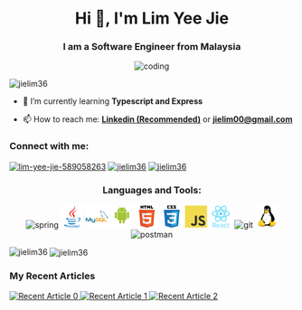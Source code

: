 <h1 align="center">Hi 👋, I'm Lim Yee Jie</h1>
<h3 align="center">I am a Software Engineer from Malaysia</h3>
<p align="center">
  <img src="https://art.pixilart.com/sr2712ab0b35ecd.gif" alt="coding" width="200" height="200" />
</p>

<p align="left"> <img src="https://komarev.com/ghpvc/?username=jielim36&label=Profile%20views&color=0e75b6&style=flat" alt="jielim36" /> </p>

- 🌱 I’m currently learning **Typescript and Express**

- 📫 How to reach me: [**Linkedin (Recommended)**](https://linkedin.com/in/lim-yee-jie-589058263) or **jielim00@gmail.com**

<h3 align="left">Connect with me:</h3>
<p align="left">
<a href="https://linkedin.com/in/lim-yee-jie" target="blank"><img align="center" src="https://raw.githubusercontent.com/rahuldkjain/github-profile-readme-generator/master/src/images/icons/Social/linked-in-alt.svg" alt="lim-yee-jie-589058263" height="30" width="40" /></a>
<a href="https://www.instagram.com/jielim0723/" target="blank"><img align="center" src="https://raw.githubusercontent.com/rahuldkjain/github-profile-readme-generator/master/src/images/icons/Social/instagram.svg" alt="jielim36" height="30" width="40" /></a>
<a href="https://www.leetcode.com/jielim36" target="blank"><img align="center" src="https://raw.githubusercontent.com/rahuldkjain/github-profile-readme-generator/master/src/images/icons/Social/leet-code.svg" alt="jielim36" height="30" width="40" /></a>
</p>

<h3 align="center">Languages and Tools:</h3>
<p align="center"> 
    <img src="https://www.vectorlogo.zone/logos/springio/springio-icon.svg" alt="spring" width="40" height="40"/> 
    <img src="https://raw.githubusercontent.com/devicons/devicon/master/icons/java/java-original.svg" alt="java" width="40" height="40"/> 
    <img src="https://raw.githubusercontent.com/devicons/devicon/master/icons/mysql/mysql-original-wordmark.svg" alt="mysql" width="40" height="40"/> 
    <img src="https://raw.githubusercontent.com/devicons/devicon/master/icons/android/android-original-wordmark.svg" alt="android" width="40" height="40"/> 
    <img src="https://raw.githubusercontent.com/devicons/devicon/master/icons/html5/html5-original-wordmark.svg" alt="html5" width="40" height="40"/> 
    <img src="https://raw.githubusercontent.com/devicons/devicon/master/icons/css3/css3-original-wordmark.svg" alt="css3" width="40" height="40"/> 
    <img src="https://raw.githubusercontent.com/devicons/devicon/master/icons/javascript/javascript-original.svg" alt="javascript" width="40" height="40"/> 
    <img src="https://raw.githubusercontent.com/devicons/devicon/master/icons/react/react-original-wordmark.svg" alt="react" width="40" height="40"/> 
    <img src="https://www.vectorlogo.zone/logos/git-scm/git-scm-icon.svg" alt="git" width="40" height="40"/>
    <img src="https://raw.githubusercontent.com/devicons/devicon/master/icons/linux/linux-original.svg" alt="linux" width="40" height="40"/> 
    <img src="https://www.vectorlogo.zone/logos/getpostman/getpostman-icon.svg" alt="postman" width="40" height="40"/> 
  </p>

<p><img align="left" src="https://github-readme-stats.vercel.app/api/top-langs?username=jielim36&show_icons=true&locale=en&layout=compact" alt="jielim36" /></p>

<p>&nbsp;<img align="center" src="https://github-readme-stats.vercel.app/api?username=jielim36&show_icons=true&locale=en" alt="jielim36" /></p>

<h3 align="left">My Recent Articles</h3>
<a target="_blank" href="https://github-readme-medium-recent-article.vercel.app/medium/@jielim36/0"><img src="https://github-readme-medium-recent-article.vercel.app/medium/@jielim36/0" alt="Recent Article 0">
<a target="_blank" href="https://github-readme-medium-recent-article.vercel.app/medium/@jielim36/1"><img src="https://github-readme-medium-recent-article.vercel.app/medium/@jielim36/1" alt="Recent Article 1"> 
<a target="_blank" href="https://github-readme-medium-recent-article.vercel.app/medium/@jielim36/2"><img src="https://github-readme-medium-recent-article.vercel.app/medium/@jielim36/2" alt="Recent Article 2"> 


